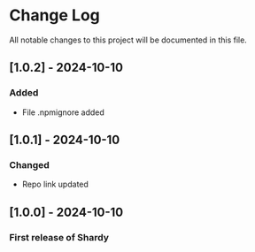 # Change Log

All notable changes to this project will be documented in this file.

## [1.0.2] - 2024-10-10

### Added
- File .npmignore added

## [1.0.1] - 2024-10-10

### Changed
- Repo link updated

## [1.0.0] - 2024-10-10

### First release of Shardy